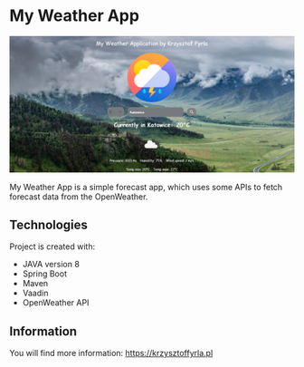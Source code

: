 # My Weather App
![Login panel](./src/main/resources/public/css/MyWeatcherApp.png)

My Weather App is a simple forecast app, which uses some APIs to fetch forecast data from the OpenWeather.

## Technologies
Project is created with:
* JAVA version 8
* Spring Boot
* Maven
* Vaadin
* OpenWeather API

## Information
You will find more information:
https://krzysztoffyrla.pl
